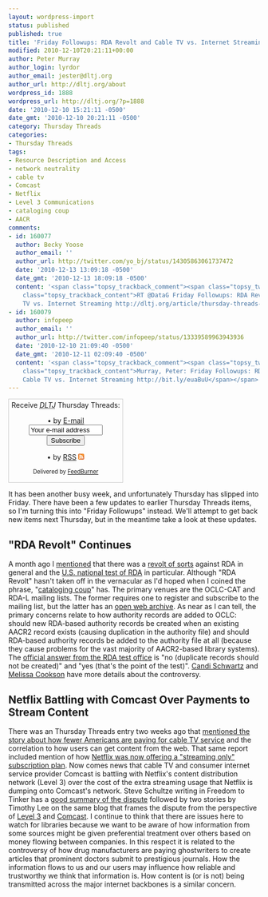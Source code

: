 ```yaml
---
layout: wordpress-import
status: published
published: true
title: 'Friday Followups: RDA Revolt and Cable TV vs. Internet Streaming'
modified: 2010-12-10T20:21:11+00:00
author: Peter Murray
author_login: lyrdor
author_email: jester@dltj.org
author_url: http://dltj.org/about
wordpress_id: 1888
wordpress_url: http://dltj.org/?p=1888
date: '2010-12-10 15:21:11 -0500'
date_gmt: '2010-12-10 20:21:11 -0500'
category: Thursday Threads
categories:
- Thursday Threads
tags:
- Resource Description and Access
- network neutrality
- cable tv
- Comcast
- Netflix
- Level 3 Communications
- cataloging coup
- AACR
comments:
- id: 160077
  author: Becky Yoose
  author_email: ''
  author_url: http://twitter.com/yo_bj/status/14305863061737472
  date: '2010-12-13 13:09:18 -0500'
  date_gmt: '2010-12-13 18:09:18 -0500'
  content: '<span class="topsy_trackback_comment"><span class="topsy_twitter_username"><span
    class="topsy_trackback_content">RT @DataG Friday Followups: RDA Revolt and Cable
    TV vs. Internet Streaming http://dltj.org/article/thursday-threads-2010w49/</span></span>'
- id: 160079
  author: infopeep
  author_email: ''
  author_url: http://twitter.com/infopeep/status/13339589963943936
  date: '2010-12-10 21:09:40 -0500'
  date_gmt: '2010-12-11 02:09:40 -0500'
  content: '<span class="topsy_trackback_comment"><span class="topsy_twitter_username"><span
    class="topsy_trackback_content">Murray, Peter: Friday Followups: RDA Revolt and
    Cable TV vs. Internet Streaming http://bit.ly/euaBuU</span></span>'
---
```

<div id="feedburner-thursday-threads-email-w49" class="wp-caption alignright" style="width: 230px;">
<form style="border:1px solid #ccc;padding:3px;margin:0;text-align:center;" action="http://feedburner.google.com/fb/a/mailverify" method="post" target="popupwindow" onsubmit="window.open('http://feedburner.google.com/fb/a/mailverify?uri=thursday-threads', 'popupwindow', 'scrollbars=yes,width=550,height=520');return true">Receive <i><acronym title="Disruptive Library Technology Jester">DLTJ</acronym></i> Thursday Threads:</p>
<p>&bull;&nbsp;by&nbsp;<a href="http://feedburner.google.com/fb/a/mailverify?uri=thursday-threads&#038;loc=en_US" title="D.L.T.J. Thursday Threads Email Subscription">E-mail</a><br /><input type="text" style="width:140px" name="email" value="Your e-mail address" onFocus="if (this.defaultValue==this.value) this.value = ''"/><input type="hidden" value="thursday-threads" name="uri"/><input type="hidden" name="loc" value="en_US"/><input type="submit" value="Subscribe" /></p>
<p>&bull;&nbsp;by&nbsp;<a href="http://feeds.dltj.org/thursday-threads/" title="D.L.T.J. Thursday Threads RSS Feed">RSS</a>&nbsp;<a href="http://feeds.dltj.org/thursday-threads/" title="D.L.T.J. Thursday Threads RSS Feed"><img src="/wp-content/uploads/2010/12/feed-icon32x321.png" alt="RSS Icon" width="12" height="12" /></a>
<p style="font-size: 80%">Delivered by <a href="http://feedburner.google.com" target="_blank" title="Google Feedburner Service">FeedBurner</a></p>
</form>
</div>
<p>It has been another busy week, and unfortunately Thursday has slipped into Friday.  There have been a few updates to earlier Thursday Threads items, so I'm turning this into "Friday Followups" instead.  We'll attempt to get back new items next Thursday, but in the meantime take a look at these updates.</p>
<h2><a name="rda_revolt">"RDA Revolt" Continues</a></h2>
<p>A month ago I <a href="/article/thursday-threads-2010w44/">mentioned</a> that there was a <a href="http://www.ipetitions.com/petition/norda/" title="Memorandum Against RDA Test">revolt of sorts</a> against RDA in general and the <a href="http://www.loc.gov/bibliographic-future/rda/index.html" title="Testing Resource Description and Access (RDA) - Working Group on the Future of Bibliographic Control (Library of Congress)">U.S. national test of RDA</a> in particular.  Although "RDA Revolt" hasn't taken off in the vernacular as I'd hoped when I coined the phrase, "<a href="https://twitter.com/search?q=%22catalogingcoup%22" title="Twitter search for &amp;039;cataloging coup&amp;039&#039;">cataloging coup</a>" has.  The primary venues are the OCLC-CAT and RDA-L mailing lists.  The former requires one to register and subscribe to the mailing list, but the latter has an <a href="http://www.mail-archive.com/rda-l@listserv.lac-bac.gc.ca/" title="rda-l mailing list archive">open web archive</a>.  As near as I can tell, the primary concerns relate to how authority records are added to OCLC:  should new RDA-based authority records be created when an existing AACR2 record exists (causing duplication in the authority file) and should RDA-based authority records be added to the authority file at all (because they cause problems for the vast majority of AACR2-based library systems).  The <a href="http://article.gmane.org/gmane.education.libraries.autocat/35809" title="US RDA Test Coordinating Committee response to the community">official answer from the RDA test office</a> is "no (duplicate records should not be created)" and "yes (that's the point of the test)".  <a href="http://www.catalogingfutures.com/catalogingfutures/2010/12/rda-test-oclc-and-the-opposing-petition.html" title="Cataloging Futures: RDA test, OCLC, and the opposing petition">Candi Schwartz</a> and <a href="http://melissainstephenville.blogspot.com/2010/12/you-say-you-want-revolution.html" title="&039;You say you want a revolution&039;">Melissa Cookson</a> have more details about the controversy.</p>
<h2><a name="netflix_comcast">Netflix Battling with Comcast Over Payments to Stream Content</a></h2>
<p>There was an Thursday Threads entry two weeks ago that <a href="/article/thursday-threads-2010w47/#cable_tv">mentioned the story about how fewer Americans are paying for cable TV service</a> and the correlation to how users can get content from the web.  That same report included mention of how <a href="http://www.nytimes.com/2010/11/23/technology/23netflix.html" title="A Cheaper Plan at Netflix Offers Films for Online Only | New York Times">Netflix was now offering a "streaming only" subscription plan</a>.  Now comes news that cable TV and consumer internet service provider Comcast is battling with Netflix's content distribution network (Level 3) over the cost of the extra streaming usage that Netflix is dumping onto Comcast's network.  Steve Schultze writing in Freedom to Tinker has a <a href="http://www.freedom-to-tinker.com/blog/sjs/trying-make-sense-comcast-level-3-dispute" title="Trying to Make Sense of the Comcast / Level 3 Dispute | Freedom-to-Tinker">good summary of the dispute</a> followed by two stories by Timothy Lee on the same blog that frames the dispute from the perspective of <a href="http://www.freedom-to-tinker.com/blog/tblee/two-stories-about-comcastlevel-3-dispute-part-1" title="Two Stories about the Comcast/Level 3 Dispute (Part 1) | Freedom to Tinker">Level 3</a> and <a href="http://www.freedom-to-tinker.com/blog/tblee/two-stories-about-comcastlevel-3-dispute-part-2" title="Two Stories about the Comcast/Level 3 Dispute (Part 2) | Freedom-to-Tinker">Comcast</a>.  I continue to think that there are issues here to watch for libraries because we want to be aware of how information from some sources might be given preferential treatment over others based on money flowing between companies.  In this respect it is related to the controversy of how drug manufacturers are paying ghostwriters to create articles that prominent doctors submit to prestigious journals.  How the information flows to us and our users may influence how reliable and trustworthy we think that information is.  How content is (or is not) being transmitted across the major internet backbones is a similar concern.</p>

